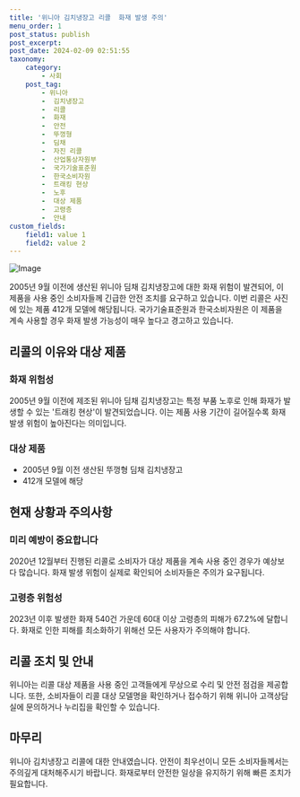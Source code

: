 ```yaml
---
title: '위니아 김치냉장고 리콜  화재 발생 주의'
menu_order: 1
post_status: publish
post_excerpt: 
post_date: 2024-02-09 02:51:55
taxonomy:
    category:
        - 사회
    post_tag:
        - 위니아
        -  김치냉장고
        -  리콜
        -  화재
        -  안전
        -  뚜껑형
        -  딤채
        -  자진 리콜
        -  산업통상자원부
        -  국가기술표준원
        -  한국소비자원
        -  트래킹 현상
        -  노후
        -  대상 제품
        -  고령층
        -  안내
custom_fields:
    field1: value 1
    field2: value 2
---
```


![Image](https://imgnews.pstatic.net/image/662/2024/02/08/0000037284_001_20240208050101624.png?type=w647)

2005년 9월 이전에 생산된 위니아 딤채 김치냉장고에 대한 화재 위험이 발견되어, 이 제품을 사용 중인 소비자들께 긴급한 안전 조치를 요구하고 있습니다. 이번 리콜은 사진에 있는 제품 412개 모델에 해당됩니다. 국가기술표준원과 한국소비자원은 이 제품을 계속 사용할 경우 화재 발생 가능성이 매우 높다고 경고하고 있습니다.
## 리콜의 이유와 대상 제품
### 화재 위험성
2005년 9월 이전에 제조된 위니아 딤채 김치냉장고는 특정 부품 노후로 인해 화재가 발생할 수 있는 '트래킹 현상'이 발견되었습니다. 이는 제품 사용 기간이 길어질수록 화재 발생 위험이 높아진다는 의미입니다.
### 대상 제품
- 2005년 9월 이전 생산된 뚜껑형 딤채 김치냉장고
- 412개 모델에 해당
## 현재 상황과 주의사항
### 미리 예방이 중요합니다
2020년 12월부터 진행된 리콜로 소비자가 대상 제품을 계속 사용 중인 경우가 예상보다 많습니다. 화재 발생 위험이 실제로 확인되어 소비자들은 주의가 요구됩니다.
### 고령층 위험성
2023년 이후 발생한 화재 540건 가운데 60대 이상 고령층의 피해가 67.2%에 달합니다. 화재로 인한 피해를 최소화하기 위해선 모든 사용자가 주의해야 합니다.
## 리콜 조치 및 안내
위니아는 리콜 대상 제품을 사용 중인 고객들에게 무상으로 수리 및 안전 점검을 제공합니다. 또한, 소비자들이 리콜 대상 모델명을 확인하거나 접수하기 위해 위니아 고객상담실에 문의하거나 누리집을 확인할 수 있습니다.
## 마무리
위니아 김치냉장고 리콜에 대한 안내였습니다. 안전이 최우선이니 모든 소비자들께서는 주의깊게 대처해주시기 바랍니다. 화재로부터 안전한 일상을 유지하기 위해 빠른 조치가 필요합니다.
